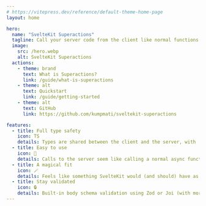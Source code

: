 ```yaml
---
# https://vitepress.dev/reference/default-theme-home-page
layout: home

hero:
  name: "SvelteKit Superactions"
  tagline: Call your server code from the client like normal functions.
  image:
    src: /hero.webp
    alt: SvelteKit Superactions
  actions:
    - theme: brand
      text: What is Superactions?
      link: /guide/what-is-superactions
    - theme: alt
      text: Quickstart
      link: /guide/getting-started
    - theme: alt
      text: GitHub
      link: https://github.com/kumpmati/sveltekit-superactions

features:
  - title: Full type safety
    icon: TS
    details: Types are shared between the client and the server, with 'Go to definition'-level support.
  - title: Easy to use
    icon: 👶
    details: Calls to the server seem like calling a normal async function.
  - title: A magical fit
    icon: 🪄
    details: Feels like something SvelteKit would (and should) have as a built-in feature.
  - title: Stay validated
    icon: 🔒
    details: Built-in body schema validation using Zod or Joi (with more libraries coming!)
---
```

